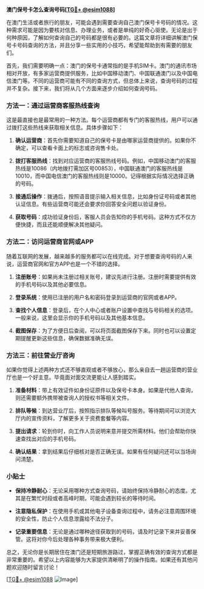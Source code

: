 **澳门保号卡怎么查询号码[[TG💪+ @esim1088](https://t.me/s/esim1088)]**

在澳门生活或者旅行的朋友，可能会遇到需要查询自己澳门保号卡号码的情况。这种需求可能是因为要核对信息、办理业务，或者是单纯的好奇心驱使。无论是出于何种原因，了解如何查询自己的号码都是很有必要的。这篇文章将详细讲解澳门保号卡号码查询的方法，并且分享一些实用的小技巧，希望能帮助到有需要的朋友们。

首先，我们需要明确一点：澳门的保号卡通常指的是手机SIM卡。澳门的通讯市场相对开放，有多家运营商提供服务，比如中国移动澳门、中国联通澳门以及中国电信澳门等。不同的运营商可能有不同的查询方式，但总体上来说，查询号码的过程并不复杂。接下来，我们将从几个方面来逐步介绍如何查询号码。

### 方法一：通过运营商客服热线查询

这是最直接也是最常用的一种方法。每个运营商都有专门的客服热线，用户可以通过拨打这些热线来获取相关信息。具体步骤如下：

1. **确认运营商**：首先你需要知道自己的保号卡是由哪家运营商提供的。如果你不确定，可以查看卡面上的标志或咨询售卡处。
   
2. **拨打客服热线**：找到对应运营商的客服热线号码。例如，中国移动澳门的客服热线是10086（内地拨打需加区号00853），中国联通澳门的客服热线是10010，而中国电信澳门的客服热线则是10000。记得根据实际情况选择正确的号码。

3. **接通后操作**：拨通后，按照语音提示输入相关信息，比如身份证号码或者其他认证信息。有些运营商可能还会要求你回答安全问题以验证身份。

4. **获取号码**：成功验证身份后，客服人员会告知你的手机号码。这种方式不仅方便快捷，而且还能顺便解决其他疑问。

### 方法二：访问运营商官网或APP

随着互联网的发展，越来越多的服务都可以在线完成。对于想要查询号码的人来说，运营商官网和官方APP也是一个不错的选择。

1. **注册账号**：如果尚未注册过相关账号，建议先进行注册。注册时需要提供有效的手机号码以及其他必要信息。

2. **登录系统**：使用已注册的用户名和密码登录到运营商的官网或者APP。

3. **查找个人信息**：登录后，在个人中心或者账户设置中查找与号码相关的选项。一般来说，这里会显示你的手机号码以及其他基本信息。

4. **截图保存**：为了方便日后查阅，可以将页面截图保存下来。同时也可以设置定期提醒更新这些信息，确保数据准确无误。

### 方法三：前往营业厅咨询

如果你觉得上述两种方式还不够直观或者不够放心，那么亲自去一趟运营商的营业厅也是一个好主意。毕竟面对面交流更能让人感到踏实。

1. **准备材料**：带上有效证件如身份证原件以及保号卡本身。如果是代他人查询，则还需要额外携带被查询人的授权书等相关文件。

2. **排队等候**：到达营业厅后，按照指示排队等候叫号服务。等待期间可以浏览大厅内的宣传资料，了解更多关于资费套餐等内容。

3. **提出请求**：轮到你时，向工作人员说明来意并提交所需材料。他们会帮助你快速查找出对应的手机号码。

4. **确认结果**：拿到结果后仔细核对是否正确无误。如果有任何疑问还可以当场询问清楚。

### 小贴士

- **保持冷静耐心**：无论采用哪种方式查询号码，请始终保持冷静耐心的态度。尤其是在繁忙时段或者高峰时期，可能会遇到较长的等待时间。
  
- **注意隐私保护**：在使用手机或其他电子设备查询过程中，请务必注意周围环境的安全性，防止个人信息泄露给不法分子。

- **记录重要信息**：无论是通过哪种途径获取到的号码，请及时记录下来并妥善保管。这将对你今后处理各种事务带来极大便利。

总之，无论你是长期居住在澳门还是短期旅游路过，掌握正确有效的查询方式都是非常重要的。希望以上内容能够为大家提供清晰明了的操作指南。如果还有其他问题欢迎随时留言讨论！

[[TG💪+ @esim1088](https://t.me/s/esim1088) ![Image](https://i.postimg.cc/4NQfJmqS/Snipaste-2025-05-13-00-14-12.png)]